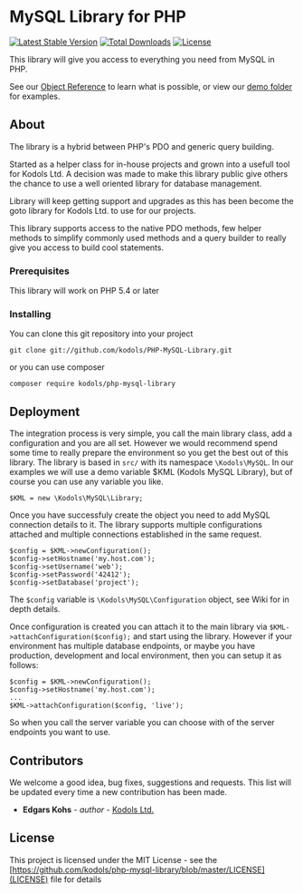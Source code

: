 # MySQL Library for PHP

[![Latest Stable Version](https://poser.pugx.org/kodols/PHP-MySQL-Library/v/stable.svg)](https://packagist.org/packages/stripe/stripe-php)
[![Total Downloads](https://poser.pugx.org/kodols/PHP-MySQL-Library/downloads.svg)](packagist.org/packages/kodols/php-mysql-library)
[![License](https://poser.pugx.org/kodols/PHP-MySQL-Library/license.svg)](packagist.org/packages/kodols/php-mysql-library)

This library will give you access to everything you need from MySQL in PHP. 

See our [Object Reference](https://github.com/kodols/PHP-MySQL-Library/wiki) to learn what is possible, or view our [demo folder](https://github.com/kodols/PHP-MySQL-Library/tree/master/demo) for examples.

## About

The library is a hybrid between PHP's PDO and generic query building.

Started as a helper class for in-house projects and grown into a usefull tool for Kodols Ltd. A decision was made to make this library public give others the chance to use a well oriented library for database management.

Library will keep getting support and upgrades as this has been become the goto library for Kodols Ltd. to use for our projects.

This library supports access to the native PDO methods, few helper methods to simplify commonly used methods and a query builder to really give you access to build cool statements.

### Prerequisites

This library will work on PHP 5.4 or later

### Installing

You can clone this git repository into your project 

```
git clone git://github.com/kodols/PHP-MySQL-Library.git
```

or you can use composer

```
composer require kodols/php-mysql-library
```

## Deployment

The integration process is very simple, you call the main library class, add a configuration and you are all set.
However we would recommend spend some time to really prepare the environment so you get the best out of this library.
The library is based in `src/` with its namespace `\Kodols\MySQL`. In our examples we will use a demo variable $KML (Kodols MySQL Library), but of course you can use any variable you like. 

```
$KML = new \Kodols\MySQL\Library;
```

Once you have successfuly create the object you need to add MySQL connection details to it. The library supports multiple configurations attached and multiple connections established in the same request.

```
$config = $KML->newConfiguration();
$config->setHostname('my.host.com');
$config->setUsername('web');
$config->setPassword('42412');
$config->setDatabase('project');
```
The `$config` variable is `\Kodols\MySQL\Configuration` object, see Wiki for in depth details.

Once configuration is created you can attach it to the main library via `$KML->attachConfiguration($config);` and start using the library. However if your environment has multiple database endpoints, or maybe you have production, development and local environment, then you can setup it as follows:
```
$config = $KML->newConfiguration();
$config->setHostname('my.host.com');
...
$KML->attachConfiguration($config, 'live');
```
So when you call the server variable you can choose with of the server endpoints you want to use.

## Contributors

We welcome a good idea, bug fixes, suggestions and requests.
This list will be updated every time a new contribution has been made.

* **Edgars Kohs** - *author* - [Kodols Ltd.](http://www.kodols.com)

## License

This project is licensed under the MIT License - see the [https://github.com/kodols/php-mysql-library/blob/master/LICENSE](LICENSE) file for details
